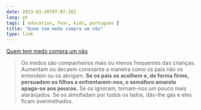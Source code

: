 ```yaml
---
date: 2013-03-28T07:07:28Z
lang: pt
tags: [ education, fear, kids, portugues ]
title: "Quem tem medo compra um não"
type: link
---
```


[Quem tem medo compra um não](http://www.paisefilhos.pt/index.php/destaque/5625)

> Os medos são companheiros mais ou menos frequentes das crianças.
> Aumentam ou decaem consoante a maneira como os pais não os entendem ou
> os abrigam. **Se os pais os acolhem e, de forma firme, persuadem os
> filhos a enfrentarem-nos, o semáforo amarelo apaga-se aos poucos.** Se
> os ignoram, tornam-nos um pouco mais alaranjados. Se os almofadam por
> todos os lados, dão-lhe gás e eles ficam avermelhados.

